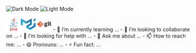 
![Dark Mode]([(https://github.com/ArturDerr/ArturDerr/assets/121032931/d7a92a9a-2722-477c-b119-e57f68a5597a)])
![Light Mode]([(https://github.com/ArturDerr/ArturDerr/assets/121032931/09990c43-8c87-4bbc-88dd-2a5b7232ca3e)])
                   
<style>
  .dark { color: #f03c15; }
  .light { color: #c5f015; }
</style

- 🔭 I’m currently working on <div>  <img src="https://github.com/devicons/devicon/blob/master/icons/java/java-original-wordmark.svg" title="Java" alt="Java" width="40" height="40"/><img src="https://github.com/devicons/devicon/blob/master/icons/materialui/materialui-original.svg" title="Material UI" alt="Material UI" width="40" height="40"/>&nbsp;<img src="https://github.com/devicons/devicon/blob/master/icons/git/git-original-wordmark.svg" title="Git" **alt="Git" width="40" height="40"/> </div>
- 🌱 I’m currently learning ...
- 👯 I’m looking to collaborate on ...
- 🤔 I’m looking for help with ...
- 💬 Ask me about ...
- 📫 How to reach me: ...
- 😄 Pronouns: ...
- ⚡ Fun fact: ...

